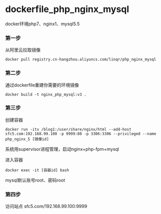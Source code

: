 # dockerfile_php_nginx_mysql
docker环境php7、nginx1、mysql5.5

### 第一步
从阿里云拉取镜像
```
docker pull registry.cn-hangzhou.aliyuncs.com/linqr/php_nginx_mysql
```

### 第二步
通过dockerfile重建你需要的环境镜像
```
docker build -t nginx_php_mysql:v3 .
```

### 第三步
创建容器
```
docker run -itv /blog1:/user/share/nginx/html --add-host sfc5.com:192.168.99.100 -p 9999:80 -p 3306:3306 --privileged --name php_nginx_5 [镜像id]
```
系统用supervisor进程管理，启动nginx+php-fpm+mysql

进入容器
```
docker exec -it [容器id] bash
```
mysql默认账号root、密码root

### 第四步
访问站点
sfc5.com/192.168.99.100:9999
